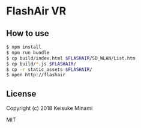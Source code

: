 # FlashAir VR

## How to use

```bash
$ npm install
$ npm run bundle
$ cp build/index.html $FLASHAIR/SD_WLAN/List.htm
$ cp build/*.js $FLASHAIR/
$ cp -r static_assets $FLASHAIR/
$ open http://flashair
```

## License

Copyright (c) 2018 Keisuke Minami

MIT
